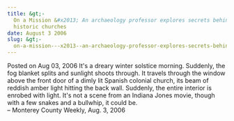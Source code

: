 ```yaml
---
title: &gt;-
  On a Mission &#x2013; An archaeology professor explores secrets behind local
  historic churches
date: August 3 2006
slug: &gt;-
  on-a-mission---x2013--an-archaeology-professor-explores-secrets-behind-local-historic-churches
---
```





<span class="date">Posted on Aug 03, 2006    </span>
It&apos;s a dreary winter solstice morning. Suddenly, the fog blanket
splits and sunlight shoots through. It travels through the window
above the front door of a dimly lit Spanish colonial church, its
beam of reddish amber light hitting the back wall. Suddenly, the
entire interior is enrobed with light. It&apos;s not a scene from an
Indiana Jones movie, though with a few snakes and a bullwhip, it
could be.<br>
&#x2013; Monterey County Weekly, Aug. 3, 2006<br/></br>




